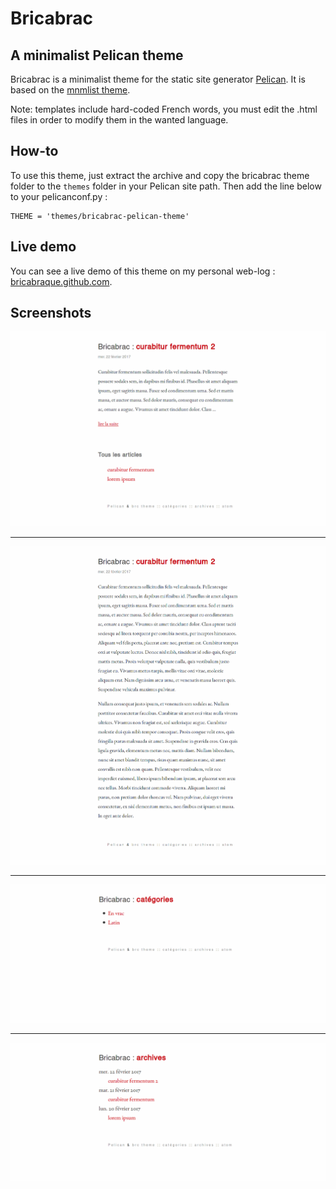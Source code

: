# Bricabrac
## A minimalist Pelican theme
Bricabrac is a minimalist theme for the static site generator [Pelican](https://blog.getpelican.com/).
It is based on the [mnmlist theme](https://github.com/getpelican/pelican-themes/tree/master/mnmlist).

Note: templates include hard-coded French words, you must edit the .html files in order to modify them in the wanted language.

## How-to

To use this theme, just extract the archive and copy the bricabrac theme folder to the `themes` folder in your Pelican site path. Then add the line below to your pelicanconf.py :

    THEME = 'themes/bricabrac-pelican-theme'

## Live demo

You can see a live demo of this theme on my personal web-log : [bricabraque.github.com](https://bricabraque.github.com).

## Screenshots

![Home page](index.png)

---

![Article](article.png)

---

![Category list](categories.png)

---

![Archive](archive.png)
